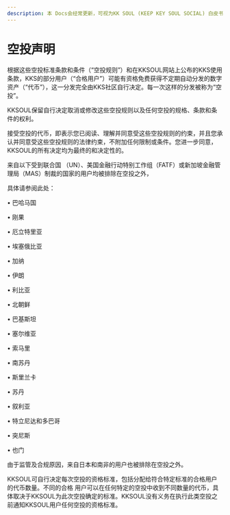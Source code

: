 ```yaml
---
description: 本 Docs会经常更新，可视为KK SOUL (KEEP KEY SOUL SOCIAL) 白皮书/路线图
---
```


# 空投声明



&#x20; 根据这些空投标准条款和条件（“空投规则”）和在KKSOUL网站上公布的KKS使用条款，KKS的部分用户（“合格用户”）可能有资格免费获得不定期自动分发的数字资产（“代币”），这一分发完全由KKS社区自行决定。每一次这样的分发被称为“空投”。

KKSOUL保留自行决定取消或修改这些空投规则以及任何空投的规格、条款和条件的权利。

接受空投的代币，即表示您已阅读、理解并同意受这些空投规则的约束，并且您承认并同意受这些空投规则的法律约束，不附加任何限制或条件。您进一步同意，KKSOUL的所有决定均为最终的和决定性的。

来自以下受到联合国 （UN）、美国金融行动特别工作组（FATF）或新加坡金融管理局（MAS）制裁的国家的用户均被排除在空投之外，

具体请参阅此处：&#x20;

• 巴哈马国&#x20;

• 刚果

&#x20;• 厄立特里亚&#x20;

• 埃塞俄比亚&#x20;

• 加纳&#x20;

• 伊朗

&#x20;• 利比亚&#x20;

• 北朝鲜&#x20;

• 巴基斯坦

&#x20;• 塞尔维亚

&#x20;• 索马里&#x20;

• 南苏丹&#x20;

• 斯里兰卡&#x20;

• 苏丹

&#x20;• 叙利亚

&#x20;• 特立尼达和多巴哥&#x20;

• 突尼斯

&#x20;• 也门

由于监管及合规原因，来自日本和南非的用户也被排除在空投之外。

KKSOUL可自行决定每次空投的资格标准，包括分配给符合特定标准的合格用户的代币数量。不同的合格   用户可以在任何特定的空投中收到不同数量的代币，具体取决于KKSOUL为此次空投确定的标准。KKSOUL没有义务在执行此类空投之前通知KKSOUL用户任何空投的资格标准。
